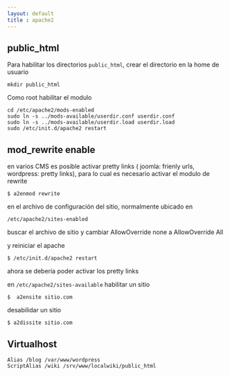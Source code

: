 ```yaml
---
layout: default
title : apache2
---
```

## public_html

Para habilitar los directorios `public_html`, crear el directorio en la home de usuario

    mkdir public_html

Como root habilitar el modulo

    cd /etc/apache2/mods-enabled
    sudo ln -s ../mods-available/userdir.conf userdir.conf
    sudo ln -s ../mods-available/userdir.load userdir.load
    sudo /etc/init.d/apache2 restart

## mod_rewrite enable

en varios CMS es posible activar pretty links ( joomla: frienly urls, wordpress: pretty links), para lo cual es necesario activar el modulo de rewrite  

	$ a2enmod rewrite

en el archivo de configuración del sitio, normalmente ubicado en  
	
	/etc/apache2/sites-enabled 

buscar el archivo de sitio y cambiar AllowOverride none a AllowOverride All  

y reiniciar el apache

	$ /etc/init.d/apache2 restart

ahora se debería poder activar los pretty links 

en `/etc/apache2/sites-available` habilitar un sitio

	$  a2ensite sitio.com

desabilidar un sitio 

	$ a2dissite sitio.com

## Virtualhost

    Alias /blog /var/www/wordpress
    ScriptAlias /wiki /srv/www/localwiki/public_html
